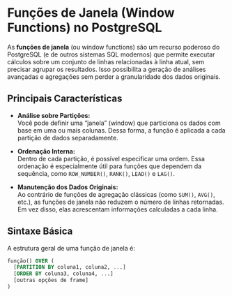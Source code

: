 # Funções de Janela (Window Functions) no PostgreSQL

As **funções de janela** (ou window functions) são um recurso poderoso do PostgreSQL (e de outros sistemas SQL modernos) que permite executar cálculos sobre um conjunto de linhas relacionadas à linha atual, sem precisar agrupar os resultados. Isso possibilita a geração de análises avançadas e agregações sem perder a granularidade dos dados originais.

## Principais Características

- **Análise sobre Partições:**  
  Você pode definir uma “janela” (window) que particiona os dados com base em uma ou mais colunas. Dessa forma, a função é aplicada a cada partição de dados separadamente.

- **Ordenação Interna:**  
  Dentro de cada partição, é possível especificar uma ordem. Essa ordenação é especialmente útil para funções que dependem da sequência, como `ROW_NUMBER()`, `RANK()`, `LEAD()` e `LAG()`.

- **Manutenção dos Dados Originais:**  
  Ao contrário de funções de agregação clássicas (como `SUM()`, `AVG()`, etc.), as funções de janela não reduzem o número de linhas retornadas. Em vez disso, elas acrescentam informações calculadas a cada linha.

## Sintaxe Básica

A estrutura geral de uma função de janela é:

```sql
função() OVER (
  [PARTITION BY coluna1, coluna2, ...]
  [ORDER BY coluna3, coluna4, ...]
  [outras opções de frame]
)

